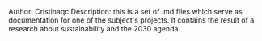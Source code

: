 Author: Cristinaqc
Description: this is a set of .md files which serve as documentation for one of the subject's projects. It contains the result of a research about sustainability and the 2030 agenda.
